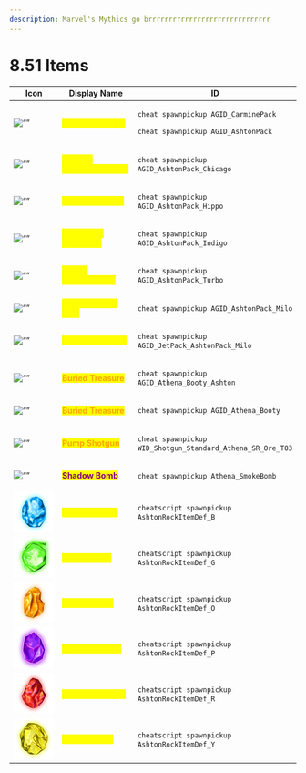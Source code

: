 ```yaml
---
description: Marvel's Mythics go brrrrrrrrrrrrrrrrrrrrrrrrrrrrrr
---
```


# 8.51 Items

<table data-full-width="true"><thead><tr><th width="186">Icon</th><th width="185.33333333333331">Display Name</th><th>ID</th></tr></thead><tbody><tr><td><img src="https://static.wikia.nocookie.net/fortnite_gamepedia/images/1/1b/ThanosInfinityGauntlet.png" alt="“”"> </td><td><mark style="color:yellow;"><strong>Infinity Gauntlet</strong></mark></td><td><p></p><pre><code>cheat spawnpickup AGID_CarminePack
</code></pre><pre><code>cheat spawnpickup AGID_AshtonPack
</code></pre></td></tr><tr><td><img src="https://static.wikia.nocookie.net/fortnite/images/0/05/Captain_America&#x27;s_Shield_-_Weapon_-_Fortnite.png" alt="“”"> </td><td><mark style="color:yellow;"><strong>Captain America's Shield</strong></mark></td><td><p></p><pre><code>cheat spawnpickup AGID_AshtonPack_Chicago
</code></pre></td></tr><tr><td><img src="https://static.wikia.nocookie.net/fortnite/images/9/9f/Hawkeye&#x27;s_Bow_-_Weapon_-_Fortnite.png" alt="“”"> </td><td><mark style="color:yellow;"><strong>Hawkeye's Bow</strong></mark></td><td><p></p><pre><code>cheat spawnpickup AGID_AshtonPack_Hippo
</code></pre></td></tr><tr><td><img src="https://static.wikia.nocookie.net/fortnite_gamepedia/images/e/e4/IronManRepulsorsIcon.png" alt="“”"> </td><td><mark style="color:yellow;"><strong>Iron Man's Repulsors</strong></mark></td><td><p></p><pre><code>cheat spawnpickup AGID_AshtonPack_Indigo
</code></pre></td></tr><tr><td><img src="https://static.wikia.nocookie.net/fortnite_gamepedia/images/3/36/Thor&#x27;s_Storbreakericon.png" alt="“”"> </td><td><mark style="color:yellow;"><strong>Thor's Stormbreaker</strong></mark></td><td><p></p><pre><code>cheat spawnpickup AGID_AshtonPack_Turbo
</code></pre></td></tr><tr><td><img src="https://static.wikia.nocookie.net/fortnite_gamepedia/images/5/51/AshtonLaser.png" alt="“”"> </td><td><mark style="color:yellow;"><strong>Chitauri Laser Rifle</strong></mark></td><td><p></p><pre><code>cheat spawnpickup AGID_AshtonPack_Milo
</code></pre></td></tr><tr><td><img src="https://static.wikia.nocookie.net/fortnite/images/d/d0/Chitauri_Jetpack_-_Mobility_-_Fortnite.png" alt="“”"> </td><td><mark style="color:yellow;"><strong>Chitauri Jetpack</strong></mark></td><td><p></p><pre><code>cheat spawnpickup AGID_JetPack_AshtonPack_Milo
</code></pre></td></tr><tr><td><img src="https://static.wikia.nocookie.net/fortnite/images/e/e1/Avengers_Buried_Treasure_-_Item_-_Fortnite.png" alt="“”"> </td><td><mark style="color:orange;"><strong>Buried Treasure</strong></mark></td><td><p></p><pre><code>cheat spawnpickup AGID_Athena_Booty_Ashton
</code></pre></td></tr><tr><td><img src="https://static.wikia.nocookie.net/fortnite_gamepedia/images/a/ae/BuriedTreasure.png" alt="“”"> </td><td><mark style="color:orange;"><strong>Buried Treasure</strong></mark></td><td><p></p><pre><code>cheat spawnpickup AGID_Athena_Booty
</code></pre></td></tr><tr><td><img src="https://static.wikia.nocookie.net/fortnite/images/6/64/Pump_Shotgun_(High_Tier)_-_Weapon_-_Fortnite.png" alt="“”"> </td><td><mark style="color:orange;"><strong>Pump Shotgun</strong></mark></td><td><p></p><pre><code>cheat spawnpickup WID_Shotgun_Standard_Athena_SR_Ore_T03
</code></pre></td></tr><tr><td><img src="https://static.wikia.nocookie.net/fortnite/images/8/85/Shadow_Bomb_-_Item_-_Fortnite.png" alt="“”"> </td><td><mark style="color:purple;"><strong>Shadow Bomb</strong></mark></td><td><p></p><pre><code>cheat spawnpickup Athena_SmokeBomb
</code></pre></td></tr><tr><td><img src="../.gitbook/assets/image (1) (1).png" alt=""></td><td><mark style="color:yellow;"><strong>SPACE STONE</strong></mark></td><td><p></p><pre><code>cheatscript spawnpickup AshtonRockItemDef_B
</code></pre></td></tr><tr><td><img src="../.gitbook/assets/image (2) (1).png" alt=""></td><td><mark style="color:yellow;"><strong>TIME STONE</strong></mark></td><td><p></p><pre><code>cheatscript spawnpickup AshtonRockItemDef_G
</code></pre></td></tr><tr><td><img src="../.gitbook/assets/image (3) (1).png" alt=""></td><td><mark style="color:yellow;"><strong>SOUL STONE</strong></mark></td><td><p></p><pre><code>cheatscript spawnpickup AshtonRockItemDef_O
</code></pre></td></tr><tr><td><img src="../.gitbook/assets/image (4) (1).png" alt=""></td><td><mark style="color:yellow;"><strong>POWER STONE</strong></mark></td><td><p></p><pre><code>cheatscript spawnpickup AshtonRockItemDef_P
</code></pre></td></tr><tr><td><img src="../.gitbook/assets/image (5) (1).png" alt=""></td><td><mark style="color:yellow;"><strong>REALITY STONE</strong></mark></td><td><p></p><pre><code>cheatscript spawnpickup AshtonRockItemDef_R
</code></pre></td></tr><tr><td><img src="../.gitbook/assets/image (6) (1).png" alt=""></td><td><mark style="color:yellow;"><strong>MIND STONE</strong></mark></td><td><p></p><pre><code>cheatscript spawnpickup AshtonRockItemDef_Y
</code></pre></td></tr></tbody></table>
